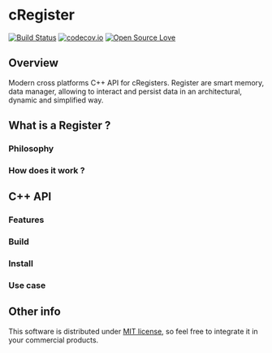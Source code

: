 # cRegister

[![Build Status](https://travis-ci.org/j-bruel/badges.svg?branch=master)](https://travis-ci.org/j-bruel/badges)
[![codecov.io](https://codecov.io/github/j-bruel/badges/coverage.svg?branch=master)](https://codecov.io/github/j-bruel/badges?branch=master)
[![Open Source Love](https://badges.frapsoft.com/os/mit/mit.svg?v=102)](https://github.com/j-bruel/cRegister/blob/master/LICENSE)

## Overview

Modern cross platforms C++ API for cRegisters. Register are smart memory, data manager, allowing to interact and persist data in an architectural, dynamic and simplified way.

## What is a Register ?

### Philosophy

### How does it work ?

## C++ API

### Features

### Build

### Install

### Use case

## Other info

This software is distributed under [MIT license](http://www.opensource.org/licenses/mit-license.php), so feel free to integrate it in your commercial products.

